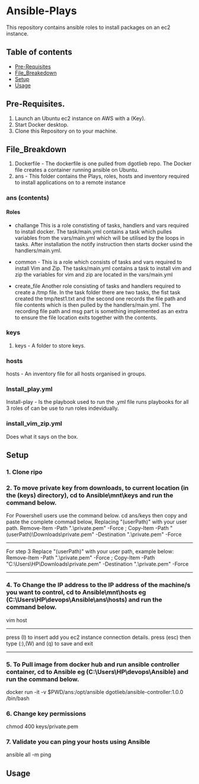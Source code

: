 # Ansible-Plays

This repository contains ansible roles to install packages on an ec2 instance.

## Table of contents
- [Pre-Requisites](#Pre-Requisites)
- [File_Breakedown](#File_Breakdown)
- [Setup](#Setup)
- [Usage](#Usage)


## Pre-Requisites.

1. Launch an Ubuntu ec2 instance on AWS with a (Key).
2. Start Docker desktop.
3. Clone this Repository on to your machine.

## File_Breakdown

1. Dockerfile - The dockerfile is one pulled from dgotlieb repo. The Docker file creates a container running ansible on Ubuntu.
2. ans - This folder contains the Plays, roles, hosts and inventory required to install applications on to a remote instance 

### ans (contents)

#### Roles
- challange
This is a role constisting of tasks, handlers and vars required to install docker. The task/main.yml contains a task which pulles variables from the vars/main.yml which will be utilised by the loops in tasks. After installation the notify instruction then starts docker usind the handlers/main.yml.
- common -
This is a role which consists of tasks and vars required to install Vim and Zip. The tasks/main.yml contains a task to install vim and zip the variables for vim and zip are located in the vars/main.yml

- create_file 
Another role consisting of tasks and handlers required to create a /tmp file. In the task folder there are two tasks, the fist task created the tmp/test1.txt and the second one records the file path and file contents which is then pulled by the handlers/main.yml. The recording file path and msg part is something implemented as an extra to ensure the file location exits together with the contents.

### keys
1. keys - A folder to store keys.

### hosts
hosts - An inventory file for all hosts organised in groups.

### Install_play.yml
Install-play - Is the playbook used to run the  .yml file runs playbooks for all 3 roles of can be use to run roles indevidually.

### install_vim_zip.yml
Does what it says on the box.

## Setup

### 1. Clone ripo

### 2. To move private key from downloads, to current location (in the (keys) directory), cd to Ansible\mnt\keys and run the command below.

For Powershell users use the command below. 
cd ans/keys 
then copy and paste the complete commad below, Replacing "(userPath)" with your user path. 
Remove-Item -Path ".\private.pem" -Force ; Copy-Item -Path "(userPath)\Downloads\private.pem" -Destination ".\private.pem" -Force
**** 
For step 3 Replace "(userPath)" with your user path, example below: 
Remove-Item -Path ".\private.pem" -Force ; Copy-Item -Path "C:\Users\HP\Downloads\private.pem" -Destination ".\private.pem" -Force
***

### 4. To Change the IP address to the IP address of the machine/s you want to control, cd to Ansible\mnt\hosts eg (C:\Users\HP\devops\Ansible\ans\hosts) and run the command below.

vim host
****
press (I) to insert 
add you ec2 instance connection details.
press (esc) then type (:),(W) and (q) to save and exit
****


### 5. To Pull image from docker hub and run ansible controller container, cd to Ansible eg (C:\Users\HP\devops\Ansible) and run the command below. 
docker run -it -v $PWD/ans:/opt/ansible dgotlieb/ansible-controller:1.0.0 /bin/bash


### 6. Change key permissions
chmod 400 keys/private.pem

### 7. Validate you can ping your hosts using Ansible
ansible all -m ping



## Usage




